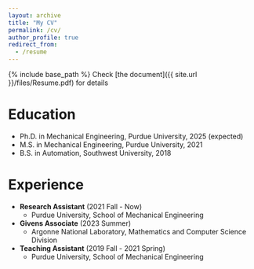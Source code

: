 ```yaml
---
layout: archive
title: "My CV"
permalink: /cv/
author_profile: true
redirect_from:
  - /resume
---
```


{% include base_path %}
Check [the document]({{ site.url }}/files/Resume.pdf) for details

Education
======
* Ph.D. in Mechanical Engineering, Purdue University, 2025 (expected)
* M.S. in Mechanical Engineering, Purdue University, 2021
* B.S. in Automation, Southwest University, 2018

Experience
======
* <strong>Research Assistant</strong> (2021 Fall - Now)
  * Purdue University, School of Mechanical Engineering
* <strong>Givens Associate</strong> (2023 Summer)
  * Argonne National Laboratory, Mathematics and Computer Science Division
* <strong>Teaching Assistant</strong> (2019 Fall - 2021 Spring)
  * Purdue University, School of Mechanical Engineering

<!-- Publications
======
  <ul>{% for post in site.publications %}
    {% include archive-single-cv.html %}
  {% endfor %}</ul> -->

<!-- Talks
======
  <ul>{% for post in site.talks %}
    {% include archive-single-talk-cv.html %}
  {% endfor %}</ul> -->

<!-- Teaching
======
  <ul>{% for post in site.teaching %}
    {% include archive-single-cv.html %}
  {% endfor %}</ul>

Service and leadership
======
* Currently signed in to 43 different slack teams -->
